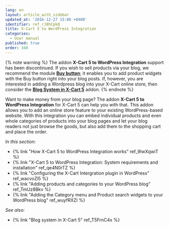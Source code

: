 ```yaml
---
lang: en
layout: article_with_sidebar
updated_at: '2016-12-27 15:06 +0400'
identifier: ref_rJ8hCpkQ
title: X-Cart 5 to WordPress Integration
categories:
  - User manual
published: true
order: 340
---
```

{% note warning %} 
The addon **X-Cart 5 to WordPress Integration** support has been discontinued. If you wish to sell products via your blog, we recommend the module **[Buy button](https://market.x-cart.com/addons/buy-button.html "X-Cart 5 to WordPress Integration")**; it enables you to add product widgets with the Buy button right into your blog posts. If, however, you are interested in adding a Wordpress blog into your X-Cart online store, then consider the **[Blog System in X-Cart 5](https://market.x-cart.com/addons/blog-system-in-xcart-5.html "X-Cart 5 to WordPress Integration")** addon. 
{% endnote %}

Want to make money from your blog page? The addon **X-Cart 5 to WordPress Integration** for X-Cart 5 can help you with that. This addon allows you to add an online store feature to your existing WordPress-based website. With this integration you can embed individual products and even whole categories of products into your blog pages and let your blog readers not just browse the goods, but also add them to the shopping cart and place the order.

_In this section:_

*   {% link "How X-Cart 5 to WordPress Integration works" ref_9IwXqwiT %}
*   {% link "X-Cart 5 to WordPress Integration: System requirements and installation" ref_qe4N0rTZ %}
*   {% link "Configuring the X-Cart Intergration plugin in WordPress" ref_wacvoZl5 %}
*   {% link "Adding products and categories to your WordPress blog" ref_TmUz8Bkv %}
*   {% link "Adding the Category menu and Product search widgets to your WordPress blog" ref_wuyfRXZI %}

_See also:_

*   {% link "Blog system in X-Cart 5" ref_T5FrnC4x %}
